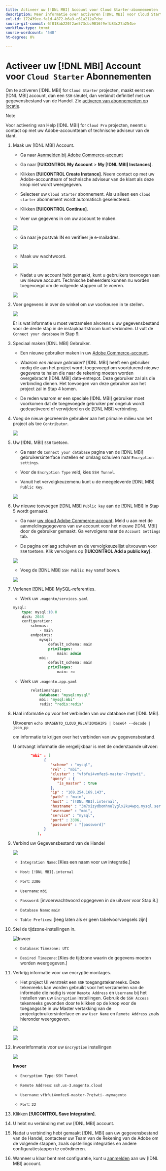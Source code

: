 ```yaml
---
title: Activeer uw [!DNL MBI] Account voor Cloud Starter-abonnementen
description: Meer informatie over activeren [!DNL MBI] voor Cloud Starter-projecten.
exl-id: 172439ee-fa1d-4872-b6a9-c61a212a7cbe
source-git-commit: 6f018ab220f2ae573cbc9016f9efb83c27a254be
workflow-type: tm+mt
source-wordcount: '548'
ht-degree: 0%

---
```


# Activeer uw [!DNL MBI] Account voor `Cloud Starter` Abonnementen

Om te activeren [!DNL MBI] for `Cloud Starter` projecten, maakt eerst een [!DNL MBI] account, dan een `SSH` sleutel, dan verbindt definitief met uw gegevensbestand van de Handel. Zie [activeren van abonnementen op locatie](../getting-started/onpremise-activation.md).

>[!NOTE]
>
>Voor activering van Help [!DNL MBI] for `Cloud Pro` projecten, neemt u contact op met uw Adobe-accountteam of technische adviseur van de klant.

1. Maak uw [!DNL MBI] Account.

   - Ga naar [Aanmelden bij Adobe Commerce-account](https://account.magento.com/customer/account/login)

   - Ga naar **[!UICONTROL My Account** > **My [!DNL MBI] Instances]**.

   - Klikken **[!UICONTROL Create Instance]**. Neem contact op met uw Adobe-accountteam of technische adviseur van de klant als deze knop niet wordt weergegeven.

   - Selecteer uw `Cloud Starter` abonnement. Als u alleen een `cloud starter` abonnement wordt automatisch geselecteerd.

   - Klikken **[!UICONTROL Continue]**.

   - Voer uw gegevens in om uw account te maken.

   ![](../assets/create-account-2.png)

   - Ga naar je postvak IN en verifieer je e-mailadres.

   ![](../assets/create-account-3.png)

   - Maak uw wachtwoord.

   ![](../assets/create-account-4.png)

   - Nadat u uw account hebt gemaakt, kunt u gebruikers toevoegen aan uw nieuwe account. Technische beheerders kunnen nu worden toegevoegd om de volgende stappen uit te voeren.

   ![](../assets/create-account-5.png)

1. Voer gegevens in over de winkel om uw voorkeuren in te stellen.

   ![](../assets/create-account-6.png)

   Er is wat informatie u moet verzamelen alvorens u uw gegevensbestand voor de derde stap in de instapkaartstroom kunt verbinden. U vult de `Connect your database` in Stap 9.

1. Speciaal maken [!DNL MBI] Gebruiker.

   - Een nieuwe gebruiker maken in uw [Adobe Commerce-account](https://accounts.magento.com).

   - _Waarom een nieuwe gebruiker?_ [!DNL MBI] heeft een gebruiker nodig die aan het project wordt toegevoegd om voortdurend nieuwe gegevens te halen die naar de rekening moeten worden overgebracht [!DNL MBI] data-entrepot. Deze gebruiker zal als die verbinding dienen. Het toevoegen van deze gebruiker aan het project zal in Stap 4 komen.

   - De reden waarom er een speciale [!DNL MBI] gebruiker moet voorkomen dat de toegevoegde gebruiker per ongeluk wordt gedeactiveerd of verwijderd en de [!DNL MBI] verbinding.

1. Voeg de nieuw gecreëerde gebruiker aan het primaire milieu van het project als toe `Contributor`.

   ![](../assets/create-account-7.png)

1. Uw [!DNL MBI] `SSH` toetsen.

   - Ga naar de `Connect your database` pagina van de [!DNL MBI] gebruikersinterface instellen en omlaag schuiven naar `Encryption settings`.

   - Voor de `Encryption Type` veld, kies `SSH Tunnel`.

   - Vanuit het vervolgkeuzemenu kunt u de meegeleverde [!DNL MBI] `Public Key`.

   ![](../assets/create-account-8.png)

1. Uw nieuwe toevoegen [!DNL MBI] `Public key` aan de [!DNL MBI] in Stap 5 wordt gemaakt.

   - Ga naar [uw cloud Adobe Commerce-account](https://accounts.magento.cloud/). Meld u aan met de aanmeldingsgegevens van uw account voor het nieuwe [!DNL MBI] door de gebruiker gemaakt. Ga vervolgens naar de `Account Settings` tab.

   - De pagina omlaag schuiven en de vervolgkeuzelijst uitvouwen voor `SSH` toetsen. Klik vervolgens op **[!UICONTROL Add a public key]**.

   ![](../assets/create-account-9.png)

   - Voeg de [!DNL MBI] `SSH Public Key` vanaf boven.

   ![](../assets/create-account-10.png)

1. Verlenen [!DNL MBI] MySQL-referenties.

   - Werk uw `.magento/services.yaml`

   ```sql
   mysql:
       type: mysql:10.0
       disk: 2048
       configuration:
           schemas:
               - main
           endpoints:
               mysql:
                   default_schema: main
                   privileges:
                       main: admin
               mbi:
                   default_schema: main
                   privileges:
                       main: ro
   ```

   - Werk uw `.magento.app.yaml`

   ```sql
           relationships:
               database: "mysql:mysql"
               mbi: "mysql:mbi"
               redis: "redis:redis"
   ```

1. Haal informatie op voor het verbinden van uw database met [!DNL MBI].

   Uitvoeren
   `echo $MAGENTO_CLOUD_RELATIONSHIPS | base64 --decode | json_pp`

   om informatie te krijgen over het verbinden van uw gegevensbestand.

   U ontvangt informatie die vergelijkbaar is met de onderstaande uitvoer:

   ```json
           "mbi" : [
                 {
                    "scheme" : "mysql",
                    "rel" : "mbi",
                    "cluster" : "vfbfui4vmfez6-master-7rqtwti",
                    "query" : {
                       "is_master" : true
                    },
                    "ip" : "169.254.169.143",
                    "path" : "main",
                    "host" : "[!DNL MBI].internal",
                    "hostname" : "3m7xizydbomhnulyglx2ku4wpq.mysql.service._.magentosite.cloud",
                    "username" : "mbi",
                    "service" : "mysql",
                    "port" : 3306,
                    "password" : "[password]"
                 }
              ],
   ```

1. Verbind uw Gegevensbestand van de Handel

   ![](../assets/create-account-11.png)

   - `Integration Name`: [Kies een naam voor uw integratie.]

   - `Host`: `[!DNL MBI].internal`

   - `Port`: `3306`

   - `Username`: `mbi`

   - `Password`: [invoerwachtwoord opgegeven in de uitvoer voor Stap 8.]

   - `Database Name`: `main`

   - `Table Prefixes`: [leeg laten als er geen tabelvoorvoegsels zijn]

1. Stel de tijdzone-instellingen in.

   ![Invoer](../assets/create-account-12.png)

   - `Database`: `Timezone: UTC`

   - `Desired Timezone`: [Kies de tijdzone waarin de gegevens moeten worden weergegeven.]

1. Verkrijg informatie voor uw encryptie montages.

   - Het project UI verstrekt een `SSH` toegangstekenreeks. Deze tekenreeks kan worden gebruikt voor het verzamelen van de informatie die nodig is voor `Remote Address` en `Username` bij het instellen van uw `Encryption` instellingen. Gebruik de `SSH Access` tekenreeks gevonden door te klikken op de knop voor de toegangssite in uw Master vertakking van de projectgebruikersinterface en uw `User Name` en `Remote Address` zoals hieronder weergegeven.

   ![](../assets/create-account-13.png)

   ![](../assets/create-account-14.png)

1. Invoerinformatie voor uw `Encryption` instellingen

   ![](../assets/create-account-15.png)

   **Invoer**

   - `Encryption Type`: `SSH Tunnel`

   - `Remote Address`: `ssh.us-3.magento.cloud`

   - `Username`: `vfbfui4vmfez6-master-7rqtwti--mymagento`

   - `Port`: `22`

1. Klikken **[!UICONTROL Save Integration]**.

1. U hebt nu verbinding met uw [!DNL MBI] account.

1. Nadat u verbinding hebt gemaakt [!DNL MBI] aan uw gegevensbestand van de Handel, contacteer uw Team van de Rekening van de Adobe om de volgende stappen, zoals opstellings integraties en andere configuratiestappen te coördineren.

1. Wanneer u klaar bent met configuratie, kunt u [aanmelden](../getting-started/sign-in.md) aan uw [!DNL MBI] account.

